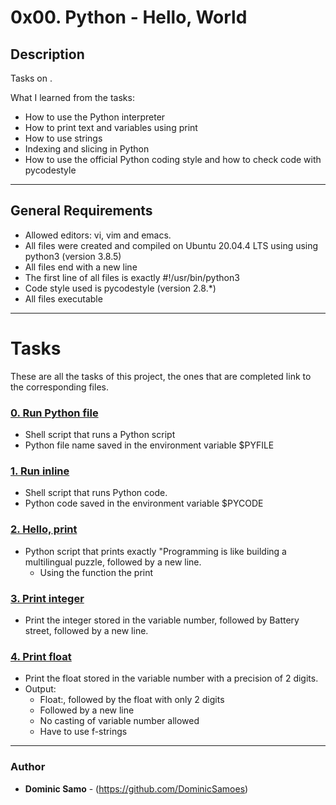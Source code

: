 # 0x00. Python - Hello, World

## Description

Tasks on .

What I learned from the tasks:

* How to use the Python interpreter
* How to print text and variables using print
* How to use strings
* Indexing and slicing in Python
* How to use the official Python coding style and how to check code with pycodestyle

---

## General Requirements
* Allowed editors: vi, vim and emacs.
* All files were created and compiled on Ubuntu 20.04.4 LTS using using python3 (version 3.8.5)
* All files end with a new line
* The first line of all files is exactly #!/usr/bin/python3
* Code style used is pycodestyle (version 2.8.*)
* All files executable

---

# Tasks

These are all the tasks of this project, the ones that are completed link to the corresponding files.

### [0. Run Python file](./0-run)
* Shell script that runs a Python script
* Python file name saved in the environment variable $PYFILE


### [1. Run inline](./1-run_inline)
* Shell script that runs Python code.
* Python code saved in the environment variable $PYCODE

### [2. Hello, print](./2-print.py)
* Python script that prints exactly "Programming is like building a multilingual puzzle, followed by a new line.
	- Using the function the print

### [3. Print integer](./3-print_number.py)
* Print the integer stored in the variable number, followed by Battery street, followed by a new line.

### [4. Print float](./4-print_float.py)
* Print the float stored in the variable number with a precision of 2 digits.
* Output:
	- Float:, followed by the float with only 2 digits
	- Followed by a new line
	- No casting of variable number allowed
	- Have to use f-strings 

---

### Author
* **Dominic Samo** - (https://github.com/DominicSamoes)
